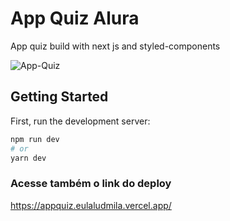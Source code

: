 # App Quiz Alura

App quiz build with next js and styled-components

![App-Quiz](https://user-images.githubusercontent.com/47863213/106391261-37c37780-63cb-11eb-9f1d-9e920867d055.gif)

## Getting Started

First, run the development server:

```bash
npm run dev
# or
yarn dev
```
### Acesse também o link do deploy

https://appquiz.eulaludmila.vercel.app/
